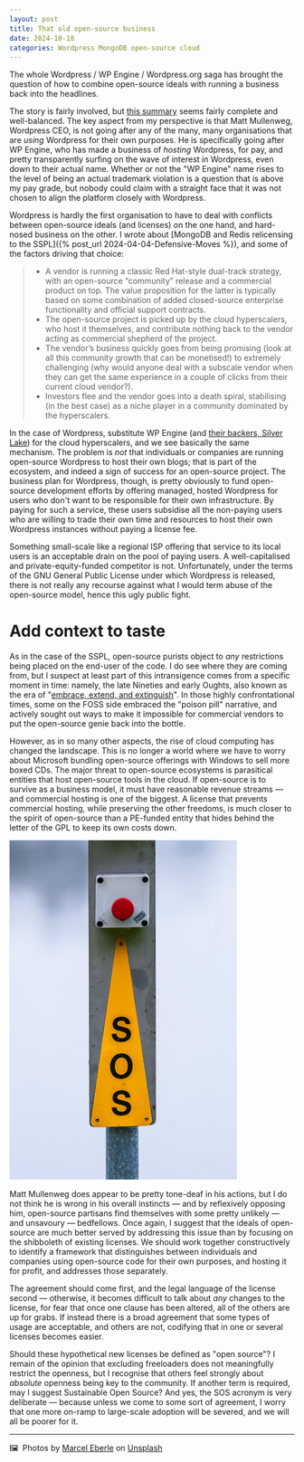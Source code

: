 ```yaml
---
layout: post
title: That old open-source business
date: 2024-10-18
categories: Wordpress MongoDB open-source cloud
---
```


The whole Wordpress / WP Engine / Wordpress.org saga has brought the question of how to combine open-source ideals with running a business back into the headlines.

The story is fairly involved, but [this summary](https://www.computerworld.com/article/3564788/about-that-brawl-between-the-wordpress-co-founder-and-wp-engine.html) seems fairly complete and well-balanced. The key aspect from my perspective is that Matt Mullenweg, Wordpress CEO, is not going after any of the many, many organisations that are *using* Wordpress for their own purposes. He is specifically going after WP Engine, who has made a business of *hosting* Wordpress, for pay, and pretty transparently surfing on the wave of interest in Wordpress, even down to their actual name. Whether or not the "WP Engine" name rises to the level of being an actual trademark violation is a question that is above my pay grade, but nobody could claim with a straight face that it was not chosen to align the platform closely with Wordpress.

Wordpress is hardly the first organisation to have to deal with conflicts between open-source ideals (and licenses) on the one hand, and hard-nosed business on the other. I wrote about [MongoDB and Redis relicensing to the SSPL]({% post_url 2024-04-04-Defensive-Moves %}), and some of the factors driving that choice:

> - A vendor is running a classic Red Hat-style dual-track strategy, with an open-source “community” release and a commercial product on top. The value proposition for the latter is typically based on some combination of added closed-source enterprise functionality and official support contracts.
> - The open-source project is picked up by the cloud hyperscalers, who host it themselves, and contribute nothing back to the vendor acting as commercial shepherd of the project.
> - The vendor’s business quickly goes from being promising (look at all this community growth that can be monetised!) to extremely challenging (why would anyone deal with a subscale vendor when they can get the same experience in a couple of clicks from their current cloud vendor?).
> - Investors flee and the vendor goes into a death spiral, stabilising (in the best case) as a niche player in a community dominated by the hyperscalers.

In the case of Wordpress, substitute WP Engine (and [their backers, Silver Lake](https://www.silverlake.com/portfolio/wp-engine/)) for the cloud hyperscalers, and we see basically the same mechanism. The problem is *not* that individuals or companies are running open-source Wordpress to host their own blogs; that is part of the ecosystem, and indeed a sign of success for an open-source project. The business plan for Wordpress, though, is pretty obviously to fund open-source development efforts by offering managed, hosted Wordpress for users who don't want to be responsible for their own infrastructure. By paying for such a service, these users subsidise all the non-paying users who are willing to trade their own time and resources to host their own Wordpress instances without paying a license fee.

Something small-scale like a regional ISP offering that service to its local users is an acceptable drain on the pool of paying users. A well-capitalised and private-equity-funded competitor is not. Unfortunately, under the terms of the GNU General Public License under which Wordpress is released, there is not really any recourse against what I would term abuse of the open-source model, hence this ugly public fight.

# Add context to taste

As in the case of the SSPL, open-source purists object to *any* restrictions being placed on the end-user of the code. I do see where they are coming from, but I suspect at least part of this intransigence comes from a specific moment in time: namely, the late Nineties and early Oughts, also known as the era of "[embrace, extend, and extinguish](https://en.wikipedia.org/wiki/Embrace,_extend,_and_extinguish)". In those highly confrontational times, some on the FOSS side embraced the "poison pill" narrative, and actively sought out ways to make it impossible for commercial vendors to put the open-source genie back into the bottle.

However, as in so many other aspects, the rise of cloud computing has changed the landscape. This is no longer a world where we have to worry about Microsoft bundling open-source offerings with Windows to sell more boxed CDs. The major threat to open-source ecosystems is parasitical entities that host open-source tools in the cloud. If open-source is to survive as a business model, it must have reasonable revenue streams — and commercial hosting is one of the biggest. A license that prevents commercial hosting, while preserving the other freedoms, is much closer to the spirit of open-source than a PE-funded entity that hides behind the letter of the GPL to keep its own costs down. 

![SOS](/images/marcel-eberle-pZKCj9h10nI-unsplash.jpg)

Matt Mullenweg does appear to be pretty tone-deaf in his actions, but I do not think he is wrong in his overall instincts — and by reflexively opposing him, open-source partisans find themselves with some pretty unlikely — and unsavoury — bedfellows. Once again, I suggest that the ideals of open-source are much better served by addressing this issue than by focusing on the shibboleth of existing licenses. We should work together constructively to identify a framework that distinguishes between individuals and companies using open-source code for their own purposes, and hosting it for profit, and addresses those separately. 

The agreement should come first, and the legal language of the license second — otherwise, it becomes difficult to talk about *any* changes to the license, for fear that once one clause has been altered, all of the others are up for grabs. If instead there is a broad agreement that some types of usage are acceptable, and others are not, codifying that in one or several licenses becomes easier. 

Should these hypothetical new licenses be defined as "open source"? I remain of the opinion that excluding freeloaders does not meaningfully restrict the openness, but I recognise that others feel strongly about *absolute* openness being key to the community. If another term is required, may I suggest Sustainable Open Source? And yes, the SOS acronym is very deliberate — because unless we come to some sort of agreement, I worry that one more on-ramp to large-scale adoption will be severed, and we will all be poorer for it.

***

🖼️  Photos by [Marcel Eberle](https://unsplash.com/@marcel_eberle) on [Unsplash](https://www.unsplash.com)